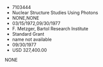 * 7103444
* Nuclear Structure Studies Using Photons
* NONE,NONE
* 03/15/1972,09/30/1977
* F. Metzger, Bartol Research Institute
* Standard Grant
* name not available
* 09/30/1977
* USD 327,400.00

NONE